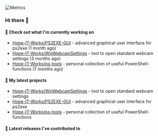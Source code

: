 ![Metrics](https://metrics.lecoq.io/Hope-IT-Works?template=classic&config.timezone=Europe%2FBerlin)

### Hi there 👋

#### 👷 Check out what I'm currently working on

- [Hope-IT-Works/PS2EXE-GUI](https://github.com/Hope-IT-Works/PS2EXE-GUI) - advanced graphical user interface for ps2exe (1 month ago)
- [Hope-IT-Works/WinWebcamSettings](https://github.com/Hope-IT-Works/WinWebcamSettings) - tool to open standard webcam settings (3 months ago)
- [Hope-IT-Works/ps-tools](https://github.com/Hope-IT-Works/ps-tools) - personal collection of useful PowerShell-functions (7 months ago)

#### 🌱 My latest projects

- [Hope-IT-Works/WinWebcamSettings](https://github.com/Hope-IT-Works/WinWebcamSettings) - tool to open standard webcam settings
- [Hope-IT-Works/PS2EXE-GUI](https://github.com/Hope-IT-Works/PS2EXE-GUI) - advanced graphical user interface for ps2exe
- [Hope-IT-Works/ps-tools](https://github.com/Hope-IT-Works/ps-tools) - personal collection of useful PowerShell-functions

#### 🔭 Latest releases I've contributed to

